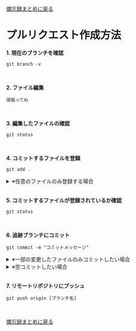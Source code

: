 [備忘録まとめに戻る](../README.md)

# プルリクエスト作成方法
**1. 現在のブランチを確認**
```
git branch -v
```
<br>

**2. ファイル編集**
```
頑張ってね
```
<br>

**3. 編集したファイルの確認**
```
git status
```
<br>

**4. コミットするファイルを登録**
```
git add .
```
<details><summary>※任意のファイルのみ登録する場合</summary>

```
git add [任意のファイル名]
```
</details>
<br>

**5. コミットするファイルが登録されているか確認**
```
git status
```
<br>

**6. 追跡ブランチにコミット**
```
git commit -m "コミットメッセージ"
```
<details><summary>※一部の変更したファイルのみコミットしたい場合</summary>

```
git commit -m “コミットメッセージ” [ファイル名]
```
</details>
<details><summary>※空コミットしたい場合</summary>

```
git commit --allow-empty -m "コミットメッセージ"
```
</details>
<br>

**7. リモートリポジトリにプッシュ**
```
git push origin [ブランチ名]
```
<br>

[備忘録まとめに戻る](../README.md)
